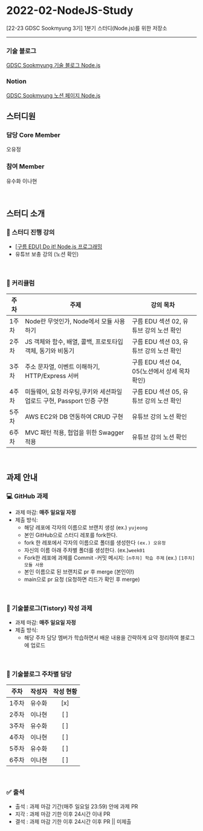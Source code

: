 # 2022-02-NodeJS-Study
[22-23 GDSC Sookmyung 3기] 1분기 스터디(Node.js)를 위한 저장소

<hr/>

### 기술 블로그  
[GDSC Sookmyung 기술 블로그 Node.js](https://dsc-sookmyung.tistory.com/category/Group%20Study%20%282022-2023%29/Node.js)  

### Notion  
[GDSC Sookmyung 노션 페이지 Node.js](https://picayune-soapwort-995.notion.site/1-Node-js-a3228569452a4059b2ccab9336d44110)

## 스터디원<br/>

### 담당 Core Member
오유정 

### 참여 Member
유수화 이나현 <br/>

<br/>

## 스터디 소개

### 📖 스터디 진행 강의 
- [[구름 EDU] Do it! Node.js 프로그래밍](https://edu.goorm.io/lecture/12534/%EC%A0%80%EC%9E%90-%EC%A7%81%EA%B0%95-do-it-node-js-%ED%94%84%EB%A1%9C%EA%B7%B8%EB%9E%98%EB%B0%8D)
- 유튜브 보충 강의 (노션 확인)

<br/>

### 📆 커리큘럼

|주차|주제|강의 목차|
|-----|----|----|
|1주차|Node란 무엇인가, Node에서 모듈 사용하기|구름 EDU 섹션 02, 유튜브 강의 노션 확인|
|2주차|JS 객체와 함수, 배열, 콜백, 프로토타입 객체, 동기와 비동기|구름 EDU 섹션 03, 유튜브 강의 노션 확인|
|3주차|주소 문자열, 이벤트 이해하기, HTTP/Express 서버|구름 EDU 섹션 04, 05(노션에서 상세 목차 확인)|
|4주차|미들웨어, 요청 라우팅,쿠키와 세션파일 업로드 구현, Passport 인증 구현|구름 EDU 섹션 05, 유튜브 강의 노션 확인|
|5주차|AWS EC2와 DB 연동하여 CRUD 구현|유튜브 강의 노션 확인|
|6주차|MVC 패턴 적용, 협업을 위한 Swagger 적용|유튜브 강의 노션 확인|

<br/>

## 과제 안내

### 💻 GitHub 과제
- 과제 마감: **매주 일요일 자정**
- 제출 방식: 
    - 해당 레포에 각자의 이름으로 브랜치 생성 (ex.) ```yujeong```
    - 본인 GitHub으로 스터디 레포를 fork한다.
    - fork 한 레포에서 각자의 이름으로 폴더를 생성한다 ```(ex.) 오유정```
    - 자신의 이름 아래 주차별 폴더를 생성한다. (ex.)```week01```
    - Fork한 레포에 과제를 Commit
        -커밋 메시지: ```[n주차] 학습 주제``` (ex.) ```[1주차] 모듈 사용```
    - 본인 이름으로 된 브랜치로 pr 후 merge (본인이!)
    - main으로 pr 요청 (요청하면 리드가 확인 후 merge)

<br/>   

### 📝 기술블로그(Tistory) 작성 과제
- 과제 마감: **매주 일요일 자정**
- 제출 방식: 
    -  해당 주차 담당 멤버가 학습하면서 배운 내용을 간략하게 요약 정리하여 블로그에 업로드

<br/>

### 👀 기술블로그 주차별 담당

| 주차 | 작성자 | 작성 현황 |
|:----------:|:----------:|:----------:|
| 1주차 | 유수화 | [x] | 
| 2주차 | 이나현 | [ ] | 
| 3주차 | 유수화 | [ ] | 
| 4주차 | 이나현 | [ ] | 
| 5주차 | 유수화 | [ ] | 
| 6주차 | 이나현 | [ ] | 

<br/>

### ✅ 출석
- 출석 : 과제 마감 기간(매주 일요일 23:59) 안에 과제 PR
- 지각 : 과제 마감 기한 이후 24시간 이내 PR
- 결석 : 과제 마감 기한 이후 24시간 이후 PR || 미제출
